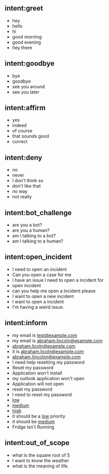 ## intent:greet
- hey
- hello
- hi
- good morning
- good evening
- hey there

## intent:goodbye
- bye
- goodbye
- see you around
- see you later

## intent:affirm
- yes
- indeed
- of course
- that sounds good
- correct

## intent:deny
- no
- never
- I don't think so
- don't like that
- no way
- not really

## intent:bot_challenge
- are you a bot?
- are you a human?
- am I talking to a bot?
- am I talking to a human?

## intent:open_incident
- I need to open an incident
- Can you open a case for me
- I have an issue I need to open a incident for
- open incident
- can you help me open a incident please
- I want to open a new incident
- I want to open a incident
- I'm having a weird issue.

## intent:inform
- my email is test@example.com
- my email is abraham.lincoln@example.com
- abraham.licoln@example.com
- it is abraham.licoln@example.com
- abraham.lincolon@example.com
- I need help resetting my password
- Reset my password
- Application won't install
- my outlook application won't open
- Application will not open
- reset my password
- I need to reset my password
- [low](priority)
- [medium](priority)
- [high](priority)
- it should be a [low](priority) priority
- it should be [medium](priority)
- Fridge Isn't Running

## intent:out_of_scope
- what is the square root of 5
- I want to know the weather
- what is the meaning of life.
